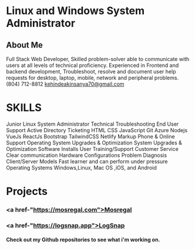 # Linux and Windows System Administrator
## About Me

Full Stack Web Developer, Skilled problem-solver able to communicate with users at all levels of technical proficiency. Experienced in Frontend and backend development, Troubleshoot, resolve and document user help requests for desktop, laptop, mobile, network and peripheral problems.
(804) 712-8812 kehindeakinsanya70@gmail.com

# SKILLS
Junior Linux System Administrator 
Technical Troubleshooting End User Support
Active Directory
Ticketing
HTML
CSS
JavaScript
Git
Azure
Nodejs
VueJs
ReactJs
Bootstrap
TailwindCSS
Netlify
Markup
Phone & Online Support
Operating System Upgrades & Optimization
System Upgrades & Optimization
Software Installs
User Training/Support
Customer Service
Clear communication
Hardware Configurations
Problem Diagnosis
Client/Server Models
Fast learner and can perform under pressure
Operating Systems
Windows,Linux, Mac OS ,iOS, and Android

# Projects
### <a href-"https://mosregal.com">Mosregal</a>
### <a href-"https://logsnap.app">LogSnap</a>
#### Check out my Github repositories to see what i'm working on.

